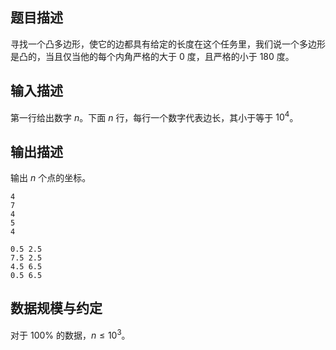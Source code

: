 ## 题目描述

寻找一个凸多边形，使它的边都具有给定的长度在这个任务里，我们说一个多边形是凸的，当且仅当他的每个内角严格的大于 $0$ 度，且严格的小于 $180$ 度。

## 输入描述

第一行给出数字 $n$。下面 $n$ 行，每行一个数字代表边长，其小于等于 $10^4$。

## 输出描述

输出 $n$ 个点的坐标。

```input1
4
7
4
5
4
```

```output1
0.5 2.5
7.5 2.5
4.5 6.5
0.5 6.5
```

## 数据规模与约定

对于 $100\%$ 的数据，$n\le 10^3$。

